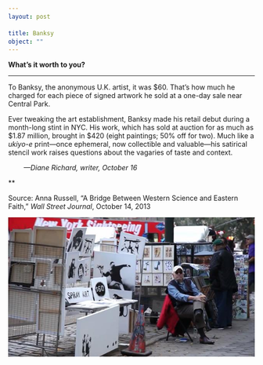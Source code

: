 ```yaml
---
layout: post

title: Banksy
object: ""
---
```

**What’s it worth to you?**

****

To Banksy, the anonymous U.K. artist, it was \$60. That’s how much he charged for each piece of signed artwork he sold at a one-day sale near Central Park. 

Ever tweaking the art establishment, Banksy made his retail debut during a month-long stint in NYC. His work, which has sold at auction for as much as \$1.87 million, brought in \$420 (eight paintings; 50% off for two). Much like a *ukiyo-e* print—once ephemeral, now collectible and valuable—his satirical stencil work raises questions about the vagaries of taste and context.

        *—Diane Richard, writer, October 16*

**

Source: Anna Russell, “A Bridge Between Western Science and Eastern Faith,” *Wall Street Journal*, October 14, 2013 

![](../images/13.10.16_Richard_BanksyEDIT-1.jpeg)
